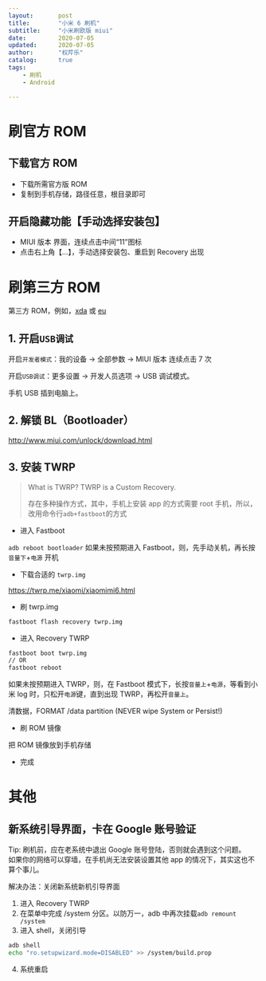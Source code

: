 ```yaml
---
layout:       post
title:        "小米 6 刷机"
subtitle:     "小米刷欧版 miui"
date:         2020-07-05
updated:      2020-07-05
author:       "权芹乐"
catalog:      true
tags:
    - 刷机
    - Android

---
```



# 刷官方 ROM

## 下载官方 ROM
+ 下载所需官方版 ROM
+ 复制到手机存储，路径任意，根目录即可

## 开启隐藏功能【手动选择安装包】
+ MIUI 版本 界面，连续点击中间“11”图标
+ 点击右上角【...】，手动选择安装包、重启到 Recovery 出现

<!-- more -->

# 刷第三方 ROM

第三方 ROM，例如，[xda](https://forum.xda-developers.com/mi-6/development/rom-evolution-x-4-20-2-sagit-t4089445) 或 [eu](https://xiaomi.eu/community/threads/miui-11-0-stable-release.52628/)

## 1. 开启`USB调试`
开启`开发者模式`：我的设备 → 全部参数 → MIUI 版本 连续点击 7 次

开启`USB调试`：更多设置 → 开发人员选项 → USB 调试模式。

手机 USB 插到电脑上。

## 2. 解锁 BL（Bootloader）
http://www.miui.com/unlock/download.html

## 3. 安装 TWRP

> What is TWRP? TWRP is a Custom Recovery.
>
> 存在多种操作方式，其中，手机上安装 app 的方式需要 root 手机，所以，改用命令行`adb+fastboot`的方式

+ 进入 Fastboot

`adb reboot bootloader`
如果未按预期进入 Fastboot，则，先手动关机，再长按 `音量下`+`电源` 开机

+ 下载合适的 `twrp.img`

https://twrp.me/xiaomi/xiaomimi6.html

+ 刷 twrp.img
```sh
fastboot flash recovery twrp.img
```

+ 进入 Recovery TWRP
```sh
fastboot boot twrp.img
// OR
fastboot reboot
```
如果未按预期进入 TWRP，则，在 Fastboot 模式下，长按`音量上`+`电源`，等看到小米 log 时，只松开`电源`键，直到出现 TWRP，再松开`音量上`。

清数据，FORMAT /data partition (NEVER wipe System or Persist!)

+ 刷 ROM 镜像

把 ROM 镜像放到手机存储

+ 完成


# 其他

## 新系统引导界面，卡在 Google 账号验证
Tip: 刷机前，应在老系统中退出 Google 账号登陆，否则就会遇到这个问题。  
如果你的网络可以穿墙，在手机尚无法安装设置其他 app 的情况下，其实这也不算个事儿。

解决办法：关闭新系统新机引导界面
1. 进入 Recovery TWRP
2. 在菜单中完成 /system 分区。以防万一，adb 中再次挂载`adb remount /system`
3. 进入 shell，关闭引导
```sh
adb shell
echo "ro.setupwizard.mode=DISABLED" >> /system/build.prop
```
4. 系统重启
